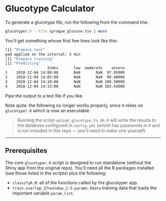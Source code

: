 # Glucotype Calculator

To generate a glucotype file, run the following from the command line:

```sh
glucotyper.r --file sprague_glucose.tsv | more
```

You'll get something whose first few lines look like this:

```sh
[1] "Prepare test"
pad applied on the interval: 5 min
[1] "Prepare training"
[1] "Predicting"
                   Index       low  moderate    severe
1    2018-12-04 14:00:00       NaN       NaN  97.95000
2    2018-12-04 14:05:00       NaN       NaN  98.48000
3    2018-12-04 14:10:00       NaN       NaN 100.50000
4    2018-12-04 14:15:00       NaN       NaN 103.43000
```

Pipe the output to a text file if you like.


Note quite: the following no longer works properly, since it relies on `glucotyper.R` which is now an executable.
> Running the script `upload_glucotype_to_db.R` will write the results to the database configured in `config.yml` (which has passwords in it and is *not* included in this repo -- you'll need to make one yourself)



---

## Prerequisites

The core `glucotyper.R` script is designed to run standalone (without the Shiny app from the original repo).  You'll need all the R packages installed (see those listed in the scripts) plus the following:

* `classifyR.R`: all of the functions called by the glucotyper app.
* `train.overlap_37+window_2.5.params.Rdata` training data that loads the important variable `param_list`.


